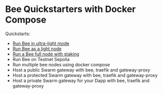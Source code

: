 # Bee Quickstarters with Docker Compose 

Quickstarts:

- [Run Bee in ultra-light mode](https://github.com/rampall/docker-compose-bee-quickstart/tree/main/bee/ultra-light-node)
- [Run Bee as a light node](https://github.com/rampall/docker-compose-bee-quickstart/tree/main/bee/light-node)
- [Run a Bee full node with staking](https://github.com/rampall/docker-compose-bee-quickstart/tree/main/bee/full-node)
- Run Bee on Testnet Sepolia
- Run multiple bee nodes using docker compose
- Host a public Swarm gateway with bee, traefik and gateway-proxy
- Host a protected Swarm gateway with bee, traefik and gateway-proxy
- Host a private Swarm gateway for your Dapp with bee, traefik and gateway-proxy
